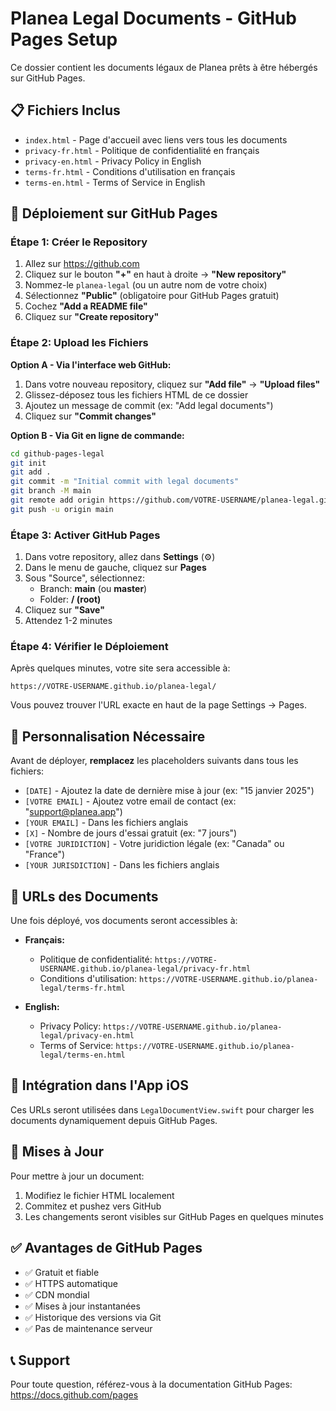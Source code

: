 # Planea Legal Documents - GitHub Pages Setup

Ce dossier contient les documents légaux de Planea prêts à être hébergés sur GitHub Pages.

## 📋 Fichiers Inclus

- `index.html` - Page d'accueil avec liens vers tous les documents
- `privacy-fr.html` - Politique de confidentialité en français
- `privacy-en.html` - Privacy Policy in English
- `terms-fr.html` - Conditions d'utilisation en français
- `terms-en.html` - Terms of Service in English

## 🚀 Déploiement sur GitHub Pages

### Étape 1: Créer le Repository

1. Allez sur https://github.com
2. Cliquez sur le bouton **"+"** en haut à droite → **"New repository"**
3. Nommez-le `planea-legal` (ou un autre nom de votre choix)
4. Sélectionnez **"Public"** (obligatoire pour GitHub Pages gratuit)
5. Cochez **"Add a README file"**
6. Cliquez sur **"Create repository"**

### Étape 2: Upload les Fichiers

**Option A - Via l'interface web GitHub:**
1. Dans votre nouveau repository, cliquez sur **"Add file"** → **"Upload files"**
2. Glissez-déposez tous les fichiers HTML de ce dossier
3. Ajoutez un message de commit (ex: "Add legal documents")
4. Cliquez sur **"Commit changes"**

**Option B - Via Git en ligne de commande:**
```bash
cd github-pages-legal
git init
git add .
git commit -m "Initial commit with legal documents"
git branch -M main
git remote add origin https://github.com/VOTRE-USERNAME/planea-legal.git
git push -u origin main
```

### Étape 3: Activer GitHub Pages

1. Dans votre repository, allez dans **Settings** (⚙️)
2. Dans le menu de gauche, cliquez sur **Pages**
3. Sous "Source", sélectionnez:
   - Branch: **main** (ou **master**)
   - Folder: **/ (root)**
4. Cliquez sur **"Save"**
5. Attendez 1-2 minutes

### Étape 4: Vérifier le Déploiement

Après quelques minutes, votre site sera accessible à:
```
https://VOTRE-USERNAME.github.io/planea-legal/
```

Vous pouvez trouver l'URL exacte en haut de la page Settings → Pages.

## 📝 Personnalisation Nécessaire

Avant de déployer, **remplacez** les placeholders suivants dans tous les fichiers:

- `[DATE]` - Ajoutez la date de dernière mise à jour (ex: "15 janvier 2025")
- `[VOTRE EMAIL]` - Ajoutez votre email de contact (ex: "support@planea.app")
- `[YOUR EMAIL]` - Dans les fichiers anglais
- `[X]` - Nombre de jours d'essai gratuit (ex: "7 jours")
- `[VOTRE JURIDICTION]` - Votre juridiction légale (ex: "Canada" ou "France")
- `[YOUR JURISDICTION]` - Dans les fichiers anglais

## 🔗 URLs des Documents

Une fois déployé, vos documents seront accessibles à:

- **Français:**
  - Politique de confidentialité: `https://VOTRE-USERNAME.github.io/planea-legal/privacy-fr.html`
  - Conditions d'utilisation: `https://VOTRE-USERNAME.github.io/planea-legal/terms-fr.html`

- **English:**
  - Privacy Policy: `https://VOTRE-USERNAME.github.io/planea-legal/privacy-en.html`
  - Terms of Service: `https://VOTRE-USERNAME.github.io/planea-legal/terms-en.html`

## 📱 Intégration dans l'App iOS

Ces URLs seront utilisées dans `LegalDocumentView.swift` pour charger les documents dynamiquement depuis GitHub Pages.

## 🔄 Mises à Jour

Pour mettre à jour un document:
1. Modifiez le fichier HTML localement
2. Commitez et pushez vers GitHub
3. Les changements seront visibles sur GitHub Pages en quelques minutes

## ✅ Avantages de GitHub Pages

- ✅ Gratuit et fiable
- ✅ HTTPS automatique
- ✅ CDN mondial
- ✅ Mises à jour instantanées
- ✅ Historique des versions via Git
- ✅ Pas de maintenance serveur

## 📞 Support

Pour toute question, référez-vous à la documentation GitHub Pages:
https://docs.github.com/pages
